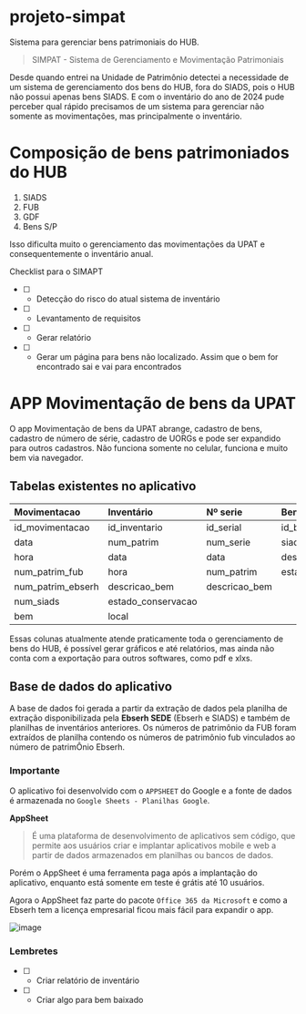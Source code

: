 # projeto-simpat

Sistema para gerenciar bens patrimoniais do HUB.

> SIMPAT - Sistema de Gerenciamento e Movimentação Patrimoniais

Desde quando entrei na Unidade de Patrimônio detectei a necessidade de um sistema de gerenciamento dos bens do HUB, fora do SIADS, pois o HUB não possui apenas bens SIADS. E com o inventário do ano de 2024 pude perceber qual rápido precisamos de um sistema para gerenciar não somente as movimentações, mas principalmente o inventário.

# Composição de bens patrimoniados do HUB

1. SIADS
2. FUB
3. GDF
4. Bens S/P

Isso dificulta muito o gerenciamento das movimentações da UPAT e consequentemente o inventário anual.

Checklist para o SIMAPT

- [ ] - Detecção do risco do atual sistema de inventário
- [ ] - Levantamento de requisitos
- [ ] - Gerar relatório
- [ ] - Gerar um página para bens não localizado. Assim que o bem for encontrado sai e vai para encontrados


# APP Movimentação de bens da UPAT

O app Movimentação de bens da UPAT abrange, cadastro de bens, cadastro de número de série, cadastro de UORGs e pode ser expandido para outros cadastros.
Não funciona somente no celular, funciona e muito bem via navegador.

## Tabelas existentes no aplicativo

| Movimentacao      | Inventário         | Nº serie      | Bens               | UOROGS      |
| :-------          | :-------           | :-------      | :-------           | :-------    |
| id_movimentacao   | id_inventario      | id_serial     | id_bem             | uorg        |
| data              | num_patrim         | num_serie     | siads              | Descricao   |
| hora              | data               | data          | descricao_bem      | Localizacao | 
| num_patrim_fub    | hora               | num_patrim    | estado_conservacao |             |
| num_patrim_ebserh | descricao_bem      | descricao_bem |
| num_siads         | estado_conservacao |
| bem               | local              |

Essas colunas atualmente atende praticamente toda o gerenciamento de bens do HUB, é possível gerar gráficos e até relatórios, mas ainda não conta com a 
exportação para outros softwares, como pdf e xlxs.

## Base de dados do aplicativo

A base de dados foi gerada a partir da extração de dados pela planilha de extração disponibilizada pela **Ebserh SEDE** (Ebserh e SIADS) e também de planilhas de inventários anteriores.
Os números de patrimônio da FUB foram extraídos de planilha contendo os números de patrimônio fub vinculados ao número de patrimÔnio Ebserh.





### Importante

O aplicativo foi desenvolvido com o `APPSHEET` do Google e a fonte de dados é armazenada no `Google Sheets - Planilhas Google`. 

**AppSheet**
> É uma plataforma de desenvolvimento de aplicativos sem código, que permite aos usuários criar e implantar aplicativos mobile e web a partir de dados armazenados em planilhas ou bancos de dados.

Porém o AppSheet é uma ferramenta paga após a implantação do aplicativo, enquanto está somente em teste é grátis até 10 usuários.

Agora o AppSheet faz parte do pacote `Office 365 da Microsoft` e como a Ebserh tem a licença empresarial ficou mais fácil para expandir o app.

![image](https://github.com/user-attachments/assets/01790586-66e0-48a8-bd01-6de711a7b55d)

### Lembretes

- [ ] - Criar relatório de inventário
- [ ] - Criar algo para bem baixado
